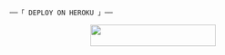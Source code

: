 
    ──「 DEPLOY ON HEROKU 」──
</h2>

<p align="center"><a href="https://heroku.com/deploy?template=https://github.com/Anon873/Robot"> <img src="https://img.shields.io/badge/Deploy%20To%20Heroku-purple?style=for-the-badge&logo=heroku" width="220" height="38.45"/></a></p>



    
